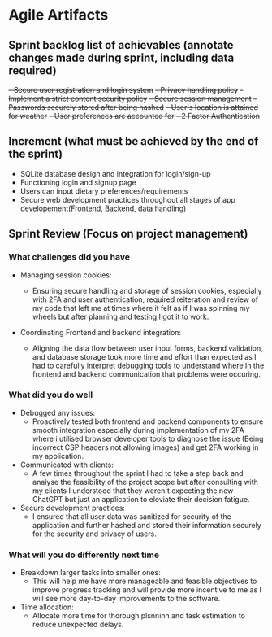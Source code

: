# Agile Artifacts

## Sprint backlog list of achievables (annotate changes made during sprint, including data required)

~~- Secure user registration and login system~~
~~- Privacy handling policy~~
~~- Implement a strict content security policy~~
~~- Secure session management~~
~~- Passwords securely stored after being hashed~~
~~- User's location is attained for weather~~
~~- User preferences are accounted for~~
~~- 2 Factor Authentication~~

## Increment (what must be achieved by the end of the sprint)

- SQLite database design and integration for login/sign-up
- Functioning login and signup page
- Users can input dietary preferences/requirements
- Secure web development practices throughout all stages of app developement(Frontend, Backend, data handling)

## Sprint Review (Focus on project management)

### What challenges did you have

- Managing session cookies:

  - Ensuring secure handling and storage of session cookies, especially with 2FA and user authentication, required reiteration and review of my code that left me at times where it felt as if I was spinning my wheels but after planning and testing I got it to work.

- Coordinating Frontend and backend integration:
  - Aligning the data flow between user input forms, backend validation, and database storage took more time and effort than expected as I had to carefully interpret debugging tools to understand where In the frontend and backend communication that problems were occuring.

### What did you do well

- Debugged any issues:
  - Proactively tested both frontend and backend components to ensure smooth integration especially during implementation of my 2FA where i utilised browser developer tools to diagnose the issue (Being incorrect CSP headers not allowing images) and get 2FA working in my application.
- Communicated with clients:
  - A few times throughout the sprint I had to take a step back and analyse the feasibility of the project scope but after consulting with my clients I understood that they weren't expecting the new ChatGPT but just an application to eleviate their decision fatigue.
- Secure development practices:
  - I ensured that all user data was sanitized for security of the application and further hashed and stored their information securely for the security and privacy of users.

### What will you do differently next time

- Breakdown larger tasks into smaller ones:
  - This will help me have more manageable and feasible objectives to improve progress tracking and will provide more incentive to me as I will see more day-to-day improvements to the software.
- Time allocation:
  - Allocate more time for thorough plsnninh and task estimation to reduce unexpected delays.

